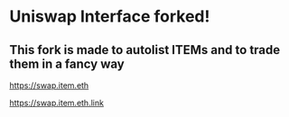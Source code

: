 # Uniswap Interface forked! 

## This fork is made to autolist ITEMs and to trade them in a fancy way


https://swap.item.eth 

https://swap.item.eth.link
